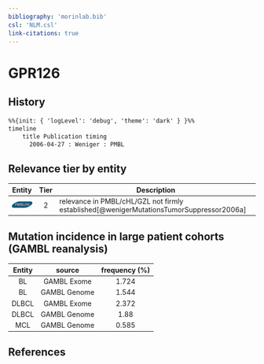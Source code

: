 ```yaml
---
bibliography: 'morinlab.bib'
csl: 'NLM.csl'
link-citations: true
---
```


# GPR126

## History

```mermaid
%%{init: { 'logLevel': 'debug', 'theme': 'dark' } }%%
timeline
    title Publication timing
      2006-04-27 : Weniger : PMBL
```


## Relevance tier by entity

|Entity|Tier|Description|
|:------:|:----:|--------------------------------------|
|![PMBL](images/icons/PMBL_tier2.png)|2|relevance in PMBL/cHL/GZL not firmly established[@wenigerMutationsTumorSuppressor2006a]|


## Mutation incidence in large patient cohorts (GAMBL reanalysis)

|Entity|source |frequency (%)|
|:------:|:----:|:----:|
|BL|GAMBL Exome |1.724 |
|BL|GAMBL Genome |1.544 |
|DLBCL|GAMBL Exome |2.372 |
|DLBCL|GAMBL Genome |1.88 |
|MCL|GAMBL Genome |0.585 |


## References


